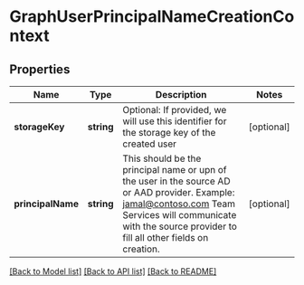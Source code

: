 # GraphUserPrincipalNameCreationContext

## Properties
Name | Type | Description | Notes
------------ | ------------- | ------------- | -------------
**storageKey** | **string** | Optional: If provided, we will use this identifier for the storage key of the created user | [optional] 
**principalName** | **string** | This should be the principal name or upn of the user in the source AD or AAD provider. Example: jamal@contoso.com Team Services will communicate with the source provider to fill all other fields on creation. | [optional] 

[[Back to Model list]](../README.md#documentation-for-models) [[Back to API list]](../README.md#documentation-for-api-endpoints) [[Back to README]](../README.md)


